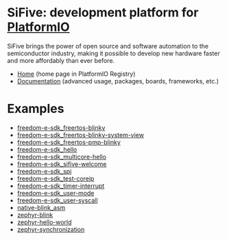 
# SiFive: development platform for [PlatformIO](https://platformio.org)

SiFive brings the power of open source and software automation to the semiconductor industry, making it possible to develop new hardware faster and more affordably than ever before. 

* [Home](https://platformio.org/platforms/sifive) (home page in PlatformIO Registry)
* [Documentation](https://docs.platformio.org/page/platforms/sifive.html) (advanced usage, packages, boards, frameworks, etc.)

# Examples

* [freedom-e-sdk_freertos-blinky](https://github.com/platformio/platform-sifive/tree/master/examples/freedom-e-sdk_freertos-blinky)
* [freedom-e-sdk_freertos-blinky-system-view](https://github.com/platformio/platform-sifive/tree/master/examples/freedom-e-sdk_freertos-blinky-system-view)
* [freedom-e-sdk_freertos-pmp-blinky](https://github.com/platformio/platform-sifive/tree/master/examples/freedom-e-sdk_freertos-pmp-blinky)
* [freedom-e-sdk_hello](https://github.com/platformio/platform-sifive/tree/master/examples/freedom-e-sdk_hello)
* [freedom-e-sdk_multicore-hello](https://github.com/platformio/platform-sifive/tree/master/examples/freedom-e-sdk_multicore-hello)
* [freedom-e-sdk_sifive-welcome](https://github.com/platformio/platform-sifive/tree/master/examples/freedom-e-sdk_sifive-welcome)
* [freedom-e-sdk_spi](https://github.com/platformio/platform-sifive/tree/master/examples/freedom-e-sdk_spi)
* [freedom-e-sdk_test-coreip](https://github.com/platformio/platform-sifive/tree/master/examples/freedom-e-sdk_test-coreip)
* [freedom-e-sdk_timer-interrupt](https://github.com/platformio/platform-sifive/tree/master/examples/freedom-e-sdk_timer-interrupt)
* [freedom-e-sdk_user-mode](https://github.com/platformio/platform-sifive/tree/master/examples/freedom-e-sdk_user-mode)
* [freedom-e-sdk_user-syscall](https://github.com/platformio/platform-sifive/tree/master/examples/freedom-e-sdk_user-syscall)
* [native-blink_asm](https://github.com/platformio/platform-sifive/tree/master/examples/native-blink_asm)
* [zephyr-blink](https://github.com/platformio/platform-sifive/tree/master/examples/zephyr-blink)
* [zephyr-hello-world](https://github.com/platformio/platform-sifive/tree/master/examples/zephyr-hello-world)
* [zephyr-synchronization](https://github.com/platformio/platform-sifive/tree/master/examples/zephyr-synchronization)
